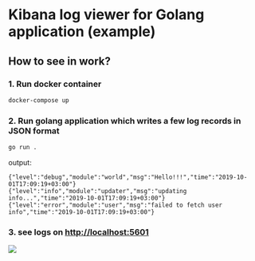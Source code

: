 # Kibana log viewer for Golang application (example)

## How to see in work?

### 1. Run docker container
```sh
docker-compose up
```

### 2. Run golang application which writes a few log records in JSON format
```sh
go run .
```
output:
```
{"level":"debug","module":"world","msg":"Hello!!!","time":"2019-10-01T17:09:19+03:00"}
{"level":"info","module":"updater","msg":"updating info...","time":"2019-10-01T17:09:19+03:00"}
{"level":"error","module":"user","msg":"failed to fetch user info","time":"2019-10-01T17:09:19+03:00"}
```

### 3. see logs on [http://localhost:5601](http://localhost:5601)

![](https://lh4.googleusercontent.com/xFuYni1J91lkSFCdiNzi8FNiMCxPNkh2T4_ipiXlK-eqoUAHG1etBbq09QTbVC6QTydMt2jv-R-gLte9O9FSwzNPJ3vjZX5mUot1DUASAx5aFwi6a3chTXYv1FHReSKvgqp5YJtE)
